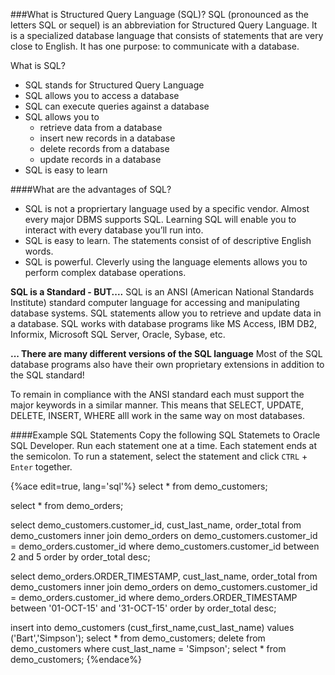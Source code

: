###What is Structured Query Language (SQL)?
SQL (pronounced as the letters SQL or sequel) is an abbreviation for Structured Query Language. It is a specialized database language that consists of statements that are very close to English. It has one purpose: to communicate with a database.

What is SQL?
* SQL stands for Structured Query Language 
* SQL allows you to access a database 
* SQL can execute queries against a database 
* SQL allows you to
    * retrieve data from a database 
    * insert new records in a database 
    * delete records from a database 
    * update records in a database 
* SQL is easy to learn



####What are the advantages of SQL?
* SQL is not a propriertary language used by a specific vendor. Almost every major DBMS supports SQL. Learning SQL will enable you to interact with every database you’ll run into.
* SQL is easy to learn. The statements consist of of descriptive English words.
* SQL is powerful. Cleverly using the language elements allows you to perform complex database operations.

**SQL is a Standard - BUT....**
SQL is an ANSI (American National Standards Institute) standard computer language for accessing and manipulating database systems. SQL statements allow you to retrieve and update data in a database. SQL works with database programs like MS Access, IBM DB2, Informix, Microsoft SQL Server, Oracle, Sybase, etc.

**... There are many different versions of the SQL language**
Most of the SQL database programs also have their own proprietary extensions in addition to the SQL standard!

To remain in compliance with the ANSI standard each must support the major keywords in a similar manner. This means that SELECT, UPDATE, DELETE, INSERT, WHERE alll work in the same way on most databases.

####Example SQL Statements
Copy the following SQL Statemets to Oracle SQL Developer. Run each statement one at a time. Each statement ends at the semicolon. To run a statement, select the statement and click  ```CTRL``` + ```Enter``` together.

{%ace edit=true, lang='sql'%}
select * from demo_customers;

select * from demo_orders;

select demo_customers.customer_id, cust_last_name, order_total 
from demo_customers 
inner join demo_orders on 
demo_customers.customer_id = demo_orders.customer_id
where demo_customers.customer_id between 2 and 5
order by order_total desc;

select demo_orders.ORDER_TIMESTAMP, cust_last_name, order_total 
from demo_customers 
inner join demo_orders on 
demo_customers.customer_id = demo_orders.customer_id
where demo_orders.ORDER_TIMESTAMP between '01-OCT-15' and '31-OCT-15'
order by order_total desc;

insert into demo_customers (cust_first_name,cust_last_name) values ('Bart','Simpson');
select * from demo_customers;
delete from demo_customers where cust_last_name = 'Simpson';
select * from demo_customers;
{%endace%}

